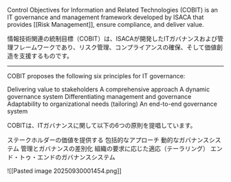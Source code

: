 
Control Objectives for Information and Related Technologies (COBIT) is an IT governance and management framework developed by ISACA that provides [[Risk Management]], ensure compliance, and deliver value.

情報技術関連の統制目標（COBIT）は、ISACAが開発したITガバナンスおよび管理フレームワークであり、リスク管理、コンプライアンスの確保、そして価値創造を支援するものです。

---

COBIT proposes the following six principles for IT governance:

Delivering value to stakeholders
A comprehensive approach
A dynamic governance system
Differentiating management and governance
Adaptability to organizational needs (tailoring)
An end-to-end governance system

COBITは、ITガバナンスに関して以下の6つの原則を提唱しています。

ステークホルダーの価値を提供する
包括的なアプローチ
動的なガバナンスシステム
管理とガバナンスの差別化
組織の要求に応じた適応（テーラリング）
エンド・トゥ・エンドのガバナンスシステム

![[Pasted image 20250930001454.png]]